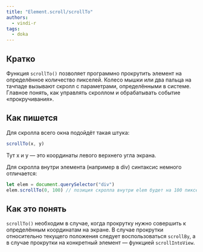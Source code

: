 ```yaml
---
title: "Element.scroll/scrollTo"
authors:
  - vindi-r
tags:
  - doka
---
```


## Кратко

Функция `scrollTo()` позволяет программно прокрутить элемент на определённое количество пикселей. Колесо мышки или два пальца на тачпаде вызывают скролл с параметрами, определёнными в системе. Главное понять, как управлять скроллом и обрабатывать событие «прокручивания».

## Как пишется

Для скролла всего окна подойдёт такая штука:

```js
scrollTo(x, y)
```

Тут x и y — это координаты левого верхнего угла экрана.

Для скролла внутри элемента (например в div) синтаксис немного отличается:

```js
let elem = document.querySelector("div")
elem.scrollTo(0, 100) // позиция скролла внутри elem будет на 100 пикселей по оси Y от начала элемента
```

## Как это понять

`scrollTo()` необходим в случае, когда прокрутку нужно совершить к определённым координатам на экране. В случае прокрутки относительно текущего положения следует воспользоваться `scrollBy`, а в случае прокрутки на конкретный элемент — функцией `scrollIntoView`.

